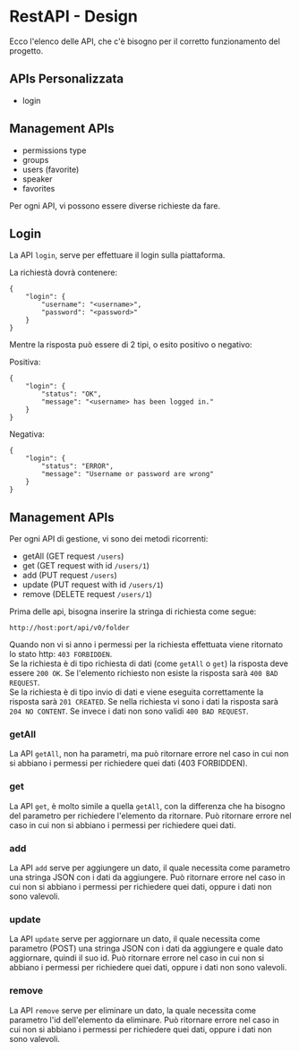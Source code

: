 # RestAPI - Design

Ecco l'elenco delle API, che c'&egrave; bisogno per il corretto funzionamento del
progetto.

## APIs Personalizzata

- login

## Management APIs

- permissions type
- groups
- users (favorite)
- speaker
- favorites

Per ogni API, vi possono essere diverse richieste da fare.

## Login

La API `login`, serve per effettuare il login sulla piattaforma.

La richiest&agrave; dovr&agrave; contenere:

```
{
    "login": {
        "username": "<username>",
        "password": "<password>"
    }
}
```

Mentre la risposta pu&ograve; essere di 2 tipi, o esito positivo o negativo:

Positiva:

```
{
    "login": {
        "status": "OK",
        "message": "<username> has been logged in."
    }
}
```

Negativa:

```
{
    "login": {
        "status": "ERROR",
        "message": "Username or password are wrong"
    }
}
```

## Management APIs

Per ogni API di gestione, vi sono dei metodi ricorrenti:

- getAll    (GET request `/users`)
- get       (GET request with id `/users/1`)
- add       (PUT request `/users`)
- update    (PUT request with id `/users/1`)
- remove    (DELETE request `/users/1`)

Prima delle api, bisogna inserire la stringa di richiesta come segue:

```
http://host:port/api/v0/folder
```

Quando non vi si anno i permessi per la richiesta effettuata viene ritornato lo stato http:
`403 FORBIDDEN`.  
Se la richiesta &egrave; di tipo richiesta di dati (come `getAll` o `get`) la risposta deve essere
`200 OK`.  Se l'elemento richiesto non esiste la risposta sar&agrave; `400 BAD REQUEST`.  
Se la richiesta &egrave; di tipo invio di dati e viene eseguita correttamente la risposta
sar&agrave; `201 CREATED`. Se nella richiesta vi sono i dati la risposta sar&agrave;
`204 NO CONTENT`. Se invece i dati non sono validi `400 BAD REQUEST`.

### getAll

La API `getAll`, non ha parametri, ma pu&ograve; ritornare errore nel caso in
cui non si abbiano i permessi per richiedere quei dati (403 FORBIDDEN).

### get

La API `get`, &egrave; molto simile a quella `getAll`, con la differenza che ha bisogno
del parametro per richiedere l'elemento da ritornare. Pu&ograve; ritornare errore nel caso in
cui non si abbiano i permessi per richiedere quei dati.

### add

La API `add` serve per aggiungere un dato, il quale necessita come parametro una
stringa JSON con i dati da aggiungere. Pu&ograve; ritornare errore nel caso in
cui non si abbiano i permessi per richiedere quei dati, oppure i dati non sono valevoli.

### update

La API `update` serve per aggiornare un dato, il quale necessita come parametro (POST) una
stringa JSON con i dati da aggiungere e quale dato aggiornare, quindi il suo id.
Pu&ograve; ritornare errore nel caso in cui non si abbiano i permessi per richiedere
quei dati, oppure i dati non sono valevoli.

### remove

La API `remove` serve per eliminare un dato, la quale necessita come parametro
l'id dell'elemento da eliminare. Pu&ograve; ritornare errore nel caso in cui non
si abbiano i permessi per richiedere quei dati, oppure i dati non sono valevoli.
